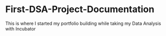 # First-DSA-Project-Documentation
This is where I started my portfolio building while taking my Data Analysis with Incubator
